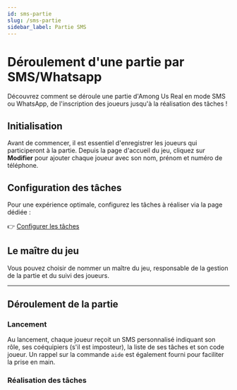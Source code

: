 ```yaml
---
id: sms-partie
slug: /sms-partie
sidebar_label: Partie SMS
---
```


# Déroulement d'une partie par SMS/Whatsapp

Découvrez comment se déroule une partie d'Among Us Real en mode SMS ou WhatsApp, de l'inscription des joueurs jusqu'à la réalisation des tâches !

## Initialisation
Avant de commencer, il est essentiel d'enregistrer les joueurs qui participeront à la partie. Depuis la page d'accueil du jeu, cliquez sur **Modifier** pour ajouter chaque joueur avec son nom, prénom et numéro de téléphone.

## Configuration des tâches
Pour une expérience optimale, configurez les tâches à réaliser via la page dédiée :

👉 [Configurer les tâches](config-task.md)

## Le maître du jeu
Vous pouvez choisir de nommer un maître du jeu, responsable de la gestion de la partie et du suivi des joueurs.

---

## Déroulement de la partie

### Lancement
Au lancement, chaque joueur reçoit un SMS personnalisé indiquant son rôle, ses coéquipiers (s'il est imposteur), la liste de ses tâches et son code joueur. Un rappel sur la commande `aide` est également fourni pour faciliter la prise en main.

### Réalisation des tâches